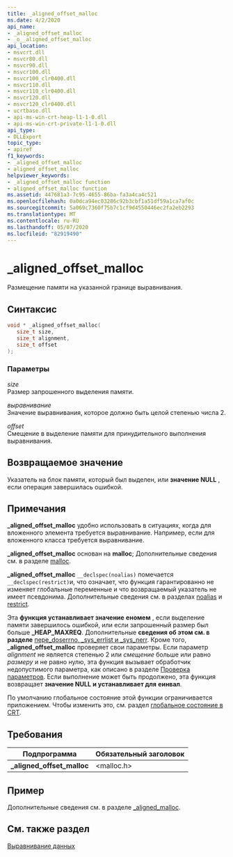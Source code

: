 ```yaml
---
title: _aligned_offset_malloc
ms.date: 4/2/2020
api_name:
- _aligned_offset_malloc
- _o__aligned_offset_malloc
api_location:
- msvcrt.dll
- msvcr80.dll
- msvcr90.dll
- msvcr100.dll
- msvcr100_clr0400.dll
- msvcr110.dll
- msvcr110_clr0400.dll
- msvcr120.dll
- msvcr120_clr0400.dll
- ucrtbase.dll
- api-ms-win-crt-heap-l1-1-0.dll
- api-ms-win-crt-private-l1-1-0.dll
api_type:
- DLLExport
topic_type:
- apiref
f1_keywords:
- _aligned_offset_malloc
- aligned_offset_malloc
helpviewer_keywords:
- _aligned_offset_malloc function
- aligned_offset_malloc function
ms.assetid: 447681a3-7c95-4655-86ba-fa3a4ca4c521
ms.openlocfilehash: 0a0dca94ec03286c92b3cbf1a51df59a1ca7af0c
ms.sourcegitcommit: 5a069c7360f75b7c1cf9d4550446ec2fa2eb2293
ms.translationtype: MT
ms.contentlocale: ru-RU
ms.lasthandoff: 05/07/2020
ms.locfileid: "82919490"
---
```

# <a name="_aligned_offset_malloc"></a>_aligned_offset_malloc

Размещение памяти на указанной границе выравнивания.

## <a name="syntax"></a>Синтаксис

```C
void * _aligned_offset_malloc(
   size_t size,
   size_t alignment,
   size_t offset
);
```

### <a name="parameters"></a>Параметры

*size*<br/>
Размер запрошенного выделения памяти.

*выравнивание*<br/>
Значение выравнивания, которое должно быть целой степенью числа 2.

*offset*<br/>
Смещение в выделение памяти для принудительного выполнения выравнивания.

## <a name="return-value"></a>Возвращаемое значение

Указатель на блок памяти, который был выделен, или **значение NULL** , если операция завершилась ошибкой.

## <a name="remarks"></a>Примечания

**_aligned_offset_malloc** удобно использовать в ситуациях, когда для вложенного элемента требуется выравнивание. Например, если для вложенного класса требуется выравнивание.

**_aligned_offset_malloc** основан на **malloc**; Дополнительные сведения см. в разделе [malloc](malloc.md).

**_aligned_offset_malloc** `__declspec(noalias)` помечается `__declspec(restrict)`и, что означает, что функция гарантированно не изменяет глобальные переменные и что возвращаемый указатель не имеет псевдонима. Дополнительные сведения см. в разделах [noalias](../../cpp/noalias.md) и [restrict](../../cpp/restrict.md).

Эта **функция устанавливает значение** **еномем** , если выделение памяти завершилось ошибкой, или если запрошенный размер был больше **_HEAP_MAXREQ**. Дополнительные **сведения об этом см. в разделе** [пере_doserrno, _sys_errlist и _sys_nerr](../../c-runtime-library/errno-doserrno-sys-errlist-and-sys-nerr.md). Кроме того, **_aligned_offset_malloc** проверяет свои параметры. Если параметр *alignment* не является степенью 2 или *смещение* больше или равно *размеру* и не равно нулю, эта функция вызывает обработчик недопустимого параметра, как описано в разделе [Проверка параметров](../../c-runtime-library/parameter-validation.md). Если выполнение может быть продолжено, эта функция возвращает **значение NULL** **и устанавливает для** **еинвал**.

По умолчанию глобальное состояние этой функции ограничивается приложением. Чтобы изменить это, см. раздел [глобальное состояние в CRT](../global-state.md).

## <a name="requirements"></a>Требования

|Подпрограмма|Обязательный заголовок|
|-------------|---------------------|
|**_aligned_offset_malloc**|\<malloc.h>|

## <a name="example"></a>Пример

Дополнительные сведения см. в разделе [_aligned_malloc](aligned-malloc.md).

## <a name="see-also"></a>См. также раздел

[Выравнивание данных](../../c-runtime-library/data-alignment.md)<br/>
